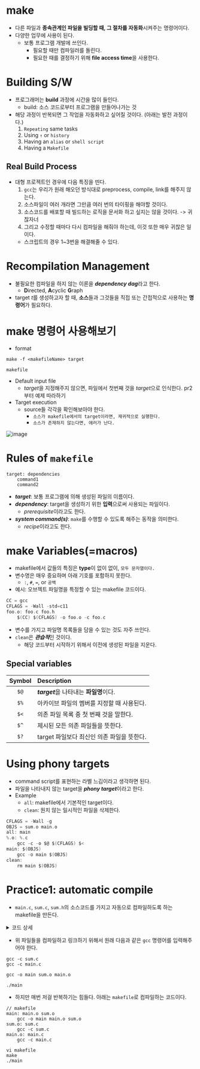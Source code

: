 # make
- 다른 파일과 **종속관계인 파일을 빌딩할 때, 그 절차를 자동화**시켜주는 명령어이다.
- 다양한 업무에 사용이 된다.
    - 보통 프로그램 개발에 쓰인다.
        - 필요할 때만 컴파일러를 돌린다.
        - 필요한 때를 결정하기 위해 **file access time**을 사용한다.

# Building S/W
- 프로그래머는 **build** 과정에 시간을 많이 들인다.
    - build: 소스 코드로부터 프로그램을 만들어나가는 것
- 해당 과정이 반복되면 그 작업을 자동화하고 싶어질 것이다. (아래는 발전 과정이다.)
    1. `Repeating` same tasks
    2. Using `↑` or `history`
    3. Having an `alias` or `shell script`
    4. Having a `Makefile`
## Real Build Process
- 대형 프로젝트인 경우에 다음 특징을 띤다.
    1. `gcc`는 우리가 원래 해오던 방식대로 preprocess, compile, link를 해주지 않는다.
    2. 소스파일이 여러 개라면 그만큼 여러 번의 타이핑을 해야할 것이다.
    3. 소스코드를 배포할 때 빌드하는 로직을 문서화 하고 싶지는 않을 것이다. -> 귀찮자너
    4. 그리고 수정할 때마다 다시 컴파일을 해줘야 하는데, 이것 또한 매우 귀찮은 일이다.
    - 스크립트의 경우 1~3번을 해결해줄 수 있다.

# Recompilation Management
- 불필요한 컴파일을 하지 않는 이론을 ***dependency dag***라고 한다. 
    - **D**irected, **A**cyclic **G**raph
- target *t*를 생성하고자 할 때, **소스**들과 그것들을 직접 또는 간접적으로 사용하는 **명령어**가 필요하다.

# make 명령어 사용해보기
- format
```shell
make -f <makefileName> target
```
```shell
makefile
```
- Default input file
    - *target*을 지정해주지 않으면, 파일에서 첫번째 것을 *target*으로 인식한다.
    pr2부터 예제 따라하기
- Target execution
    - source들 각각을 확인해보아야 한다.
        - `소스가 makefile에서의 target이라면, 재귀적으로 실행한다.`
        - `소스가 존재하지 않는다면, 에러가 난다.`

![image](https://github.com/redzzzi/UnixSystem24spring/assets/127263392/d4bebbdc-c98f-491d-971a-7a7b3ce9c094)

# Rules of `makefile`
```shell
target: dependencies
    command1
    command2
```
- ***target***: 보통 프로그램에 의해 생성된 파일의 이름이다.
- ***dependency***: target을 생성하기 위한 **입력**으로써 사용되는 파일이다.
    - *prerequisite*이라고도 한다. 
- ***system command(s)***: `make`를 수행할 수 있도록 해주는 동작을 의미한다.
    - *recipe*이라고도 한다.

# make **Variables(=macros)**
- makefile에서 값들의 특징은 **type**이 없이 없이, `모두 문자열이다.`
- 변수명은 매우 중요하며 아래 기호를 포함하지 못한다.
    - `:`, `#`, `=`, or `공백`
- 예시: 오브젝트 파일명을 특정할 수 있는 makefile 코드이다.
```c
CC = gcc
CFLAGS = -Wall -std=c11
foo.o: foo.c foo.h
    $(CC) $(CFLAGS) -o foo.o -c foo.c
```

- 변수를 가지고 파일명 목록들을 담을 수 있는 것도 자주 쓰인다.
- `clean`은 ***관습적***인 것이다.
    - 해당 코드부터 시작하기 위해서 이전에 생성된 파일을 지운다.

## Special variables
| Symbol | Description |
| :---: | :--- |
| `$@` | ***target***을 나타내는 **파일명**이다. |
| `$%` | 아카이브 파일의 멤버를 지정할 때 사용된다. |
| `$<` | 의존 파일 목록 중 첫 번째 것을 말한다. |
| `$^` | 제시된 모든 의존 파일들을 뜻한다. |
| `$?` | target 파일보다 최신인 의존 파일을 뜻한다. |

# Using **phony targets**
- command script를 표현하는 라벨 느김이라고 생각하면 된다.
- 파일을 나타내지 않는 target을 ***phony target***이라고 한다.
- Example
    - `all`: makefile에서 기본적인 target이다.
    - `clean`: 원치 않는 일시적인 파일을 삭제한다.
```c
CFLAGS = -Wall -g
OBJS = sum.o main.o
all: main
%.o: %.c
    gcc -c -o $@ $(CFLAGS) $<
main: $(OBJS)
    gcc -o main $(OBJS)
clean:
    rm main $(OBJS)
```

# Practice1: automatic compile
- `main.c`, `sum.c`, `sum.h`의 소스코드를 가지고 자동으로 컴파일하도록 하는 makefile을 만든다.

<details><summary>코드 상세</summary>
<div markdown="1">

```main.c
// main.c
#include <stdio.h>
#include <stdlib.h>
#include "sum.h"

int main(int argc, char *argv[]) {
    int c;
    c = sum(1, 2);
    printf("The sum of 1 and 2 is %d\n", c);
    exit(0);
}
```
```sum.c
// sum.c
int sum(int a, int b) {}
    int c;
    c = a + b;
    return c;
```
```c
// sum.h
#ifndef _SUM_H_
#define _SUM_H_

int sum(int a, int b);

#endif
```

</div></details>

- 위 파일들을 컴파일하고 링크하기 위해서 원래 다음과 같은 `gcc` 명령어를 입력해주어야 한다.
```shell
gcc -c sum.c
gcc -c main.c

gcc -o main sum.o main.o
```
```shell
./main
```
- 하지만 매번 저걸 반복하기는 힘들다. 아래는 `makefile`로 컴파일하는 코드이다.
```shell
// makefile
main: main.o sum.o
    gcc -o main main.o sum.o
sum.o: sum.c
    gcc -c sum.c
main.o: main.c
    gcc -c main.c
```
```shell
vi makefile
make
./main
```

